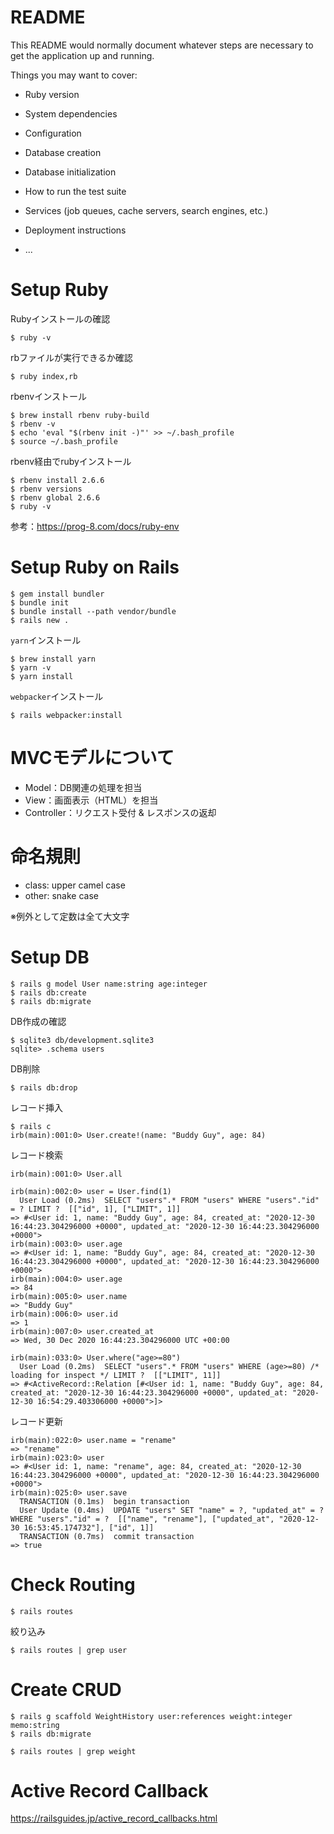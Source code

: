 # README

This README would normally document whatever steps are necessary to get the
application up and running.

Things you may want to cover:

* Ruby version

* System dependencies

* Configuration

* Database creation

* Database initialization

* How to run the test suite

* Services (job queues, cache servers, search engines, etc.)

* Deployment instructions

* ...

# Setup Ruby
Rubyインストールの確認
```
$ ruby -v
```

rbファイルが実行できるか確認
```
$ ruby index,rb
```

rbenvインストール
```
$ brew install rbenv ruby-build
$ rbenv -v
$ echo 'eval "$(rbenv init -)"' >> ~/.bash_profile
$ source ~/.bash_profile
```

rbenv経由でrubyインストール
```
$ rbenv install 2.6.6
$ rbenv versions
$ rbenv global 2.6.6
$ ruby -v
```

参考：https://prog-8.com/docs/ruby-env

# Setup Ruby on Rails
```
$ gem install bundler
$ bundle init
$ bundle install --path vendor/bundle
$ rails new .
```

`yarn`インストール
```
$ brew install yarn
$ yarn -v
$ yarn install
```

`webpacker`インストール
```
$ rails webpacker:install
```

# MVCモデルについて
- Model：DB関連の処理を担当
- View：画面表示（HTML）を担当
- Controller：リクエスト受付 & レスポンスの返却

# 命名規則
- class: upper camel case
- other: snake case

※例外として定数は全て大文字

# Setup DB
```
$ rails g model User name:string age:integer
$ rails db:create
$ rails db:migrate
```

DB作成の確認
```
$ sqlite3 db/development.sqlite3
sqlite> .schema users
```

DB削除
```
$ rails db:drop
```

レコード挿入
```
$ rails c
irb(main):001:0> User.create!(name: "Buddy Guy", age: 84)
```

レコード検索
```
irb(main):001:0> User.all

irb(main):002:0> user = User.find(1)
  User Load (0.2ms)  SELECT "users".* FROM "users" WHERE "users"."id" = ? LIMIT ?  [["id", 1], ["LIMIT", 1]]
=> #<User id: 1, name: "Buddy Guy", age: 84, created_at: "2020-12-30 16:44:23.304296000 +0000", updated_at: "2020-12-30 16:44:23.304296000 +0000">
irb(main):003:0> user.age
=> #<User id: 1, name: "Buddy Guy", age: 84, created_at: "2020-12-30 16:44:23.304296000 +0000", updated_at: "2020-12-30 16:44:23.304296000 +0000">
irb(main):004:0> user.age
=> 84
irb(main):005:0> user.name
=> "Buddy Guy"
irb(main):006:0> user.id
=> 1
irb(main):007:0> user.created_at
=> Wed, 30 Dec 2020 16:44:23.304296000 UTC +00:00

irb(main):033:0> User.where("age>=80")
  User Load (0.2ms)  SELECT "users".* FROM "users" WHERE (age>=80) /* loading for inspect */ LIMIT ?  [["LIMIT", 11]]
=> #<ActiveRecord::Relation [#<User id: 1, name: "Buddy Guy", age: 84, created_at: "2020-12-30 16:44:23.304296000 +0000", updated_at: "2020-12-30 16:54:29.403306000 +0000">]>
```

レコード更新
```
irb(main):022:0> user.name = "rename"
=> "rename"
irb(main):023:0> user
=> #<User id: 1, name: "rename", age: 84, created_at: "2020-12-30 16:44:23.304296000 +0000", updated_at: "2020-12-30 16:44:23.304296000 +0000">
irb(main):025:0> user.save
  TRANSACTION (0.1ms)  begin transaction
  User Update (0.4ms)  UPDATE "users" SET "name" = ?, "updated_at" = ? WHERE "users"."id" = ?  [["name", "rename"], ["updated_at", "2020-12-30 16:53:45.174732"], ["id", 1]]
  TRANSACTION (0.7ms)  commit transaction
=> true
```

# Check Routing
```
$ rails routes
```
絞り込み
```
$ rails routes | grep user
```

# Create CRUD
```
$ rails g scaffold WeightHistory user:references weight:integer memo:string
$ rails db:migrate
```

```
$ rails routes | grep weight
```

# Active Record Callback
https://railsguides.jp/active_record_callbacks.html

